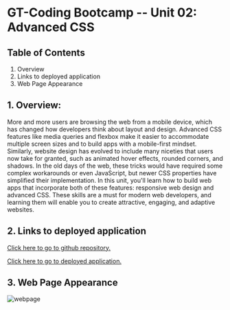 # GT-Coding Bootcamp -- Unit 02: Advanced CSS

## Table of Contents

1. Overview
2. Links to deployed application
3. Web Page Appearance

## 1. Overview:

More and more users are browsing the web from a mobile device, which has changed how developers think about layout and design. Advanced CSS features like media queries and flexbox make it easier to accommodate multiple screen sizes and to build apps with a mobile-first mindset. Similarly, website design has evolved to include many niceties that users now take for granted, such as animated hover effects, rounded corners, and shadows. In the old days of the web, these tricks would have required some complex workarounds or even JavaScript, but newer CSS properties have simplified their implementation.
In this unit, you'll learn how to build web apps that incorporate both of these features: responsive web design and advanced CSS. These skills are a must for modern web developers, and learning them will enable you to create attractive, engaging, and adaptive websites.

## 2. Links to deployed application

[Click here to go to github repository.](https://github.com/willielibet/gt-bootcamp-professional-portfolio.git)

[Click here to go to deployed application.](https://willielibet.github.io/gt-bootcamp-professional-portfolio/)

## 3. Web Page Appearance

![webpage](css/img/portfolio.jpeg "webpage")
